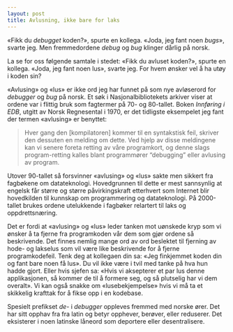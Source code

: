 ```yaml
---
layout: post
title: Avlusning, ikke bare for laks
---
```


«Fikk du *debugget* koden?», spurte en kollega. «Joda, jeg fant noen *bugs*», svarte jeg. Men fremmedordene *debug* og *bug* klinger dårlig på norsk.

La se for oss følgende samtale i stedet: «Fikk du avluset koden?», spurte en kollega. «Joda, jeg fant noen lus», svarte jeg. For hvem ønsker vel å ha utøy i koden sin?

«Avlusing» og «lus» er ikke ord jeg har funnet på som nye avløserord for _debugger_ og _bug_ på norsk. Et søk i Nasjonalbibliotekets arkiver viser at ordene var i flittig bruk som fagtermer på 70- og 80-tallet. Boken *Innføring i EDB*, utgitt av Norsk Regnesental i 1970, er det tidligste eksempelet jeg fant der termen «avlusing» er benyttet:

> Hver gang den [kompilatoren] kommer til en syntakstisk feil, skriver den dessuten en melding om dette. Ved hjelp av disse meldingene kan vi senere foreta retting av våre programkort, og denne slags program-retting kalles blant programmører “debugging” eller avlusing av program.

Utover 90-tallet så forsvinner «avlusing» og «lus» sakte men sikkert fra fagbøkene om datateknologi. Hovedgrunnen til dette er mest sannsynlig at engelsk får større og større påvirkingskraft etterhvert som Internet blir hovedkilden til kunnskap om programmering og datateknologi. På 2000-tallet brukes ordene utelukkende i fagbøker relartert til laks og oppdrettsnæring.

Det er fordi at «avlusing» og «lus» leder tanken mot uønskede kryp som vi ønsker å ta fjerne fra programkoden vår dem som gjør ordene så beskrivende. Det finnes nemlig mange ord av ord beslektet til fjerning av hode- og lakselus som vil være like beskrivende for å fjerne programkodefeil. Tenk deg at kollegaen din sa: «Jeg finkjemmet koden din og fant bare noen få lus». Du vil ikke være i tvil med tanke på hva hun hadde gjort. Eller hvis sjefen sa: «Hvis vi aksepterer et par lus denne applikasjonen, så kommer de til å formere seg, og så plutselig har vi dem overalt». Vi kan også snakke om «lusebekjempelse» hvis vi må ta et skikkelig krafttak for å fikse opp i en kodebase.

Spesielt prefikset *de-* i *debugger* oppleves fremmed med norske ører. Det har sitt opphav fra fra latin og betyr opphever, berøver, eller reduserer. Det eksisterer i noen latinske låneord som deportere eller desentralisere.
